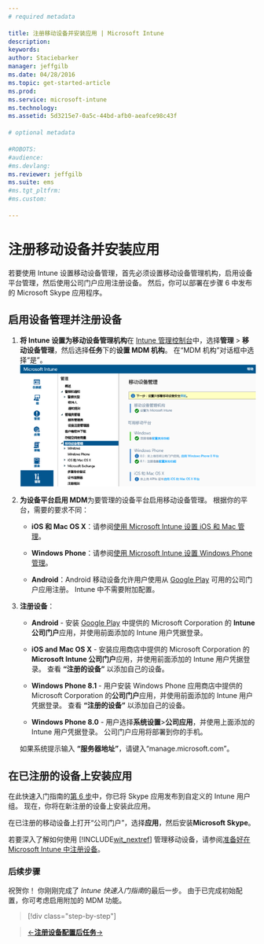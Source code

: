 ```yaml
---
# required metadata

title: 注册移动设备并安装应用 | Microsoft Intune
description:
keywords:
author: Staciebarker
manager: jeffgilb
ms.date: 04/28/2016
ms.topic: get-started-article
ms.prod:
ms.service: microsoft-intune
ms.technology:
ms.assetid: 5d3215e7-0a5c-44bd-afb0-aeafce98c43f

# optional metadata

#ROBOTS:
#audience:
#ms.devlang:
ms.reviewer: jeffgilb
ms.suite: ems
#ms.tgt_pltfrm:
#ms.custom:

---
```


# 注册移动设备并安装应用
若要使用 Intune 设置移动设备管理，首先必须设置移动设备管理机构，启用设备平台管理，然后使用公司门户应用注册设备。 然后，你可以部署在步骤 6 中发布的 Microsoft Skype 应用程序。

## 启用设备管理并注册设备

1.  **将 Intune 设置为移动设备管理机构**在 [Intune 管理控制台](https://manage.microsoft.com/)中，选择**管理** > **移动设备管理**，然后选择**任务**下的**设置 MDM 机构**。  在“MDM 机构”对话框中选择“是”。
    ![管理控制台。 设置 mdm 到 Intune](./media/mdmAuthority.png)

2.  **为设备平台启用 MDM**为要管理的设备平台启用移动设备管理。 根据你的平台，需要的要求不同：

    -   **iOS 和 Mac OS X**：请参阅[使用 Microsoft Intune 设置 iOS 和 Mac 管理](/intune/deploy-use/set-up-ios-and-mac-management-with-microsoft-intune)。

    -   **Windows Phone**：请参阅[使用 Microsoft Intune 设置 Windows Phone 管理](/intune/deploy-use/set-up-windows-phone-management-with-microsoft-intune)。

    -   **Android**：Android 移动设备允许用户使用从 [Google Play](https://play.google.com/store/apps/details?id=com.skype.raider) 可用的公司门户应用注册。 Intune 中不需要附加配置。

3.  **注册设备**：

    -   **Android** - 安装 [Google Play](http://go.microsoft.com/fwlink/p/?LinkId=386612) 中提供的 Microsoft Corporation 的 **Intune 公司门户**应用，并使用前面添加的 Intune 用户凭据登录。

    -   **iOS and Mac OS X** - 安装应用商店中提供的 Microsoft Corporation 的 **Microsoft Intune 公司门户**应用，并使用前面添加的 Intune 用户凭据登录。 查看 **“注册的设备”** 以添加自己的设备。

    -   **Windows Phone 8.1** - 用户安装 Windows Phone 应用商店中提供的 Microsoft Corporation 的**公司门户**应用，并使用前面添加的 Intune 用户凭据登录。  查看 **“注册的设备”** 以添加自己的设备。

    -   **Windows Phone 8.0** - 用户选择**系统设置**&gt;**公司应用**，并使用上面添加的 Intune 用户凭据登录。 公司门户应用将部署到你的手机。

    如果系统提示输入 **“服务器地址”**，请键入“manage.microsoft.com”。

## 在已注册的设备上安装应用
在此快速入门指南的[第 6 步](start-with-a-paid-subscription-to-microsoft-intune-step-6.md)中，你已将 Skype 应用发布到自定义的 Intune 用户组。 现在，你将在新注册的设备上安装此应用。

在已注册的移动设备上打开“公司门户”，选择**应用**，然后安装**Microsoft Skype**。

若要深入了解如何使用 [!INCLUDE[wit_nextref](../includes/wit_nextref_md.md)] 管理移动设备，请参阅[准备好在 Microsoft Intune 中注册设备](/intune/deploy-use/get-ready-to-enroll-devices-in-microsoft-intune)。


### 后续步骤
祝贺你！ 你刚刚完成了 *Intune 快速入门指南*的最后一步。 由于已完成初始配置，你可考虑启用附加的 MDM 功能。

>[!div class="step-by-step"]

>[&larr;**注册设备**](.\start-with-a-paid-subscription-to-microsoft-intune-step-8.md)[**配置后任务**&rarr;](.\post-configuration-tasks.md)  


<!--HONumber=May16_HO3-->



